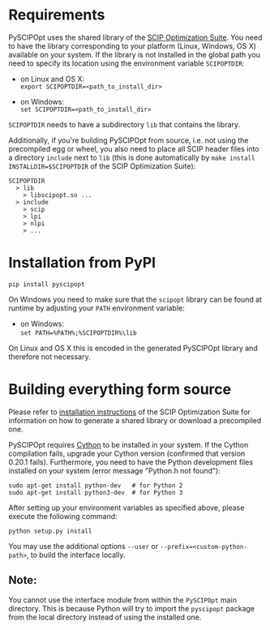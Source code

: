 Requirements
============

PySCIPOpt uses the shared library of the [SCIP Optimization Suite](http://scip.zib.de/).
You need to have the library corresponding to your platform (Linux, Windows, OS X) available on your system.
If the library is not installed in the global path you need to specify its location using the environment variable `SCIPOPTDIR`:

 - on Linux and OS X:  
    `export SCIPOPTDIR=<path_to_install_dir>`

 - on Windows:  
    `set SCIPOPTDIR=<path_to_install_dir>`

`SCIPOPTDIR` needs to have a subdirectory `lib` that contains the library.

Additionally, if you're building PySCIPOpt from source, i.e. not using the precompiled egg or wheel, you also need to place all SCIP header files into a directory `include` next to `lib` (this is done automatically by `make install INSTALLDIR=$SCIPOPTDIR` of the SCIP Optimization Suite):

    SCIPOPTDIR
      > lib
        > libscipopt.so ...
      > include
        > scip
        > lpi
        > nlpi
        > ...



Installation from PyPI
======================

`pip install pyscipopt`

On Windows you need to make sure that the `scipopt` library can be found at runtime by adjusting your `PATH` environment variable:

 - on Windows:  
    `set PATH=%PATH%;%SCIPOPTDIR%\lib`

On Linux and OS X this is encoded in the generated PySCIPOpt library and therefore not necessary.



Building everything form source
===============================

Please refer to [installation instructions](http://scip.zib.de/doc/html/MAKE.php) of the SCIP Optimization Suite for information on how to generate a shared library or download a precompiled one.

PySCIPOpt requires [Cython](http://cython.org/) to be installed in your system. If the Cython compilation fails, upgrade your Cython version (confirmed that version 0.20.1 fails). Furthermore, you need to have the Python development files installed on your system (error message "Python.h not found"):

    sudo apt-get install python-dev   # for Python 2
    sudo apt-get install python3-dev  # for Python 3

After setting up your environment variables as specified above, please execute the following command:

    python setup.py install

You may use the additional options `--user` or `--prefix=<custom-python-path>`, to build the interface locally.


Note:
-----

You cannot use the interface module from within the `PySCIPOpt` main directory. This is because Python will try to import the `pyscipopt` package from the local directory instead of using the installed one.
